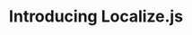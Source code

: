 ---
title: Introducing Localize.js
id: introducing-localize
category:
excerpt: A lightweight javascript class for providing easy localization to any front-end.
created: 10/20/2014
createdTime: 9:12pm
updated: null
updatedTime: null
tags:
headerImage:
---
